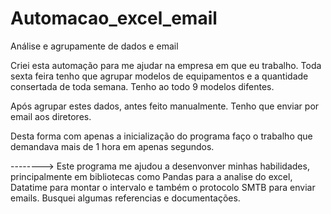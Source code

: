 # Automacao_excel_email

Análise e agrupamente de dados e email

Criei esta automação para me ajudar na empresa em que eu trabalho.
Toda sexta feira tenho que agrupar modelos de equipamentos e a quantidade consertada de toda semana. Tenho ao todo 9 modelos difentes.

Após agrupar estes dados, antes feito manualmente. Tenho que enviar por email aos diretores.

Desta forma com apenas a inicialização do programa faço o trabalho que demandava mais de 1 hora em apenas segundos. 

--------> Este programa me ajudou a desenvonver minhas habilidades, principalmente em bibliotecas como Pandas para a analise do excel, Datatime para montar o intervalo e também o protocolo SMTB para enviar emails. Busquei algumas referencias e documentações. 


